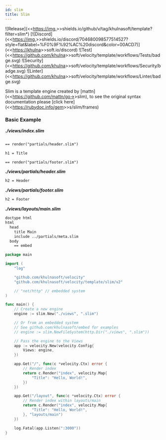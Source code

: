 ```yaml
---
id: slim
title: Slim
---
```


![Release](<<<https://img.>>>shields.io/github/v/tag/khulnasoft/template?filter=slim*)
[![Discord](<<<https://img.>>>shields.io/discord/704680098577514527?style=flat&label=%F0%9F%92%AC%20discord&color=00ACD7)](<<<https://khulna>>>soft.io/discord)
![Test](<<<https://github.com/khulna>>>soft/velocity/template/workflows/Tests/badge.svg)
![Security](<<<https://github.com/khulna>>>soft/velocity/template/workflows/Security/badge.svg)
![Linter](<<<https://github.com/khulna>>>soft/velocity/template/workflows/Linter/badge.svg)

Slim is a template engine created by [mattn](<<<https://github.com/mattn/go->>>slim), to see the original syntax documentation please [click here](<<<https://rubydoc.info/gem>>>s/slim/frames)

### Basic Example

_**./views/index.slim**_
```html  

== render("partials/header.slim")

h1 = Title

== render("partials/footer.slim")
```  

_**./views/partials/header.slim**_
```html
h2 = Header
```  

_**./views/partials/footer.slim**_
```html
h2 = Footer
```  

_**./views/layouts/main.slim**_
```html
doctype html
html
  head
    title Main
    include ../partials/meta.slim
  body
    == embed
```  


```go
package main

import (
    "log"

    "github.com/khulnasoft/velocity"
    "github.com/khulnasoft/velocity/template/slim/v2"

    // "net/http" // embedded system
)

func main() {
    // Create a new engine
    engine := slim.New("./views", ".slim")

    // Or from an embedded system
    // See github.com/khulnasoft/embed for examples
    // engine := slim.NewFileSystem(http.Dir("./views", ".slim"))

    // Pass the engine to the Views
    app := velocity.New(velocity.Config{
        Views: engine,
    })

    app.Get("/", func(c *velocity.Ctx) error {
        // Render index
        return c.Render("index", velocity.Map{
            "Title": "Hello, World!",
        })
    })

    app.Get("/layout", func(c *velocity.Ctx) error {
        // Render index within layouts/main
        return c.Render("index", velocity.Map{
            "Title": "Hello, World!",
        }, "layouts/main")
    })

    log.Fatal(app.Listen(":3000"))
}

```
